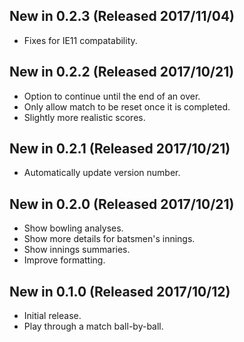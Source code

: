 ## New in 0.2.3 (Released 2017/11/04)
* Fixes for IE11 compatability.

## New in 0.2.2 (Released 2017/10/21)
* Option to continue until the end of an over.
* Only allow match to be reset once it is completed.
* Slightly more realistic scores.

## New in 0.2.1 (Released 2017/10/21)
* Automatically update version number.

## New in 0.2.0 (Released 2017/10/21)
* Show bowling analyses.
* Show more details for batsmen's innings.
* Show innings summaries.
* Improve formatting.

## New in 0.1.0 (Released 2017/10/12)
* Initial release.
* Play through a match ball-by-ball.